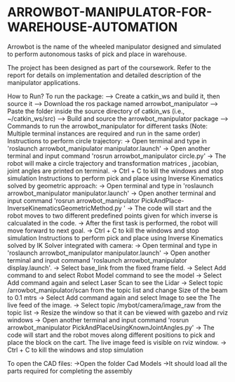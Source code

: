 # ARROWBOT-MANIPULATOR-FOR-WAREHOUSE-AUTOMATION
Arrowbot is the name of the wheeled manipulator designed and simulated to perform autonomous tasks of pick and place in warehouse. 

The project has been designed as part of the coursework. Refer to the report for details on implementation and detailed description of the manipulator applications.  

How to Run?
To run the package:
--> Create a catkin_ws and build it, then source it
--> Download the ros package named arrowbot_manipulator
--> Paste the folder inside the source directory of catkin_ws (i.e., ~/catkin_ws/src)
--> Build and source the arrowbot_manipulator package
--> Commands to run the arrowbot_manipulator for different tasks (Note: Multiple terminal instances are required and run in the same order)
     Instructions to perform circle trajectory:
	-> Open terminal and type in 'roslaunch arrowbot_manipulator manipulator.launch'
	-> Open another terminal and input command 'rosrun arrowbot_manipulator circle.py'
       -> The robot will make a circle trajectory and transformation matrices , jacobian, joint angles are printed on terminal.
	-> Ctrl + C to kill the windows and stop simulation
     Instructions to perform pick and place using Inverse Kinematics solved by geometric approach:
	-> Open terminal and type in 'roslaunch arrowbot_manipulator manipulator.launch'
	-> Open another terminal and input command 'rosrun arrowbot_manipulator PickAndPlace-InverseKinematicsGeometricMethod.py '
       -> The code will start and the robot moves to two different predefined points given for which inverse is calcualated in the code.
       -> After the first task is performed, the robot will move forward to next goal.
	-> Ctrl + C to kill the windows and stop simulation
     Instructions to perform pick and place using Inverse Kinematics solved by IK Solver integrated with camera:
	-> Open terminal and type in 'roslaunch arrowbot_manipulator manipulator.launch'
       -> Open another terminal and input command 'roslaunch arrowbot_manipulator display.launch'.
	-> Select base_link from the fixed frame field.
	-> Select Add command to and select Robot Model command to see the model
	-> Select Add command again and select Laser Scan to see the Lidar
		-> Select topic /arrowbot_manipulator/scan from the topic list and change Size of the beam to 0.1 mtrs
	-> Select Add command again and select Image to see the The live feed of the image.
		-> Select topic /mybot/camera/image_raw from the topic list 
	-> Resize the window so that it can be viewed with gazebo and rviz windows
	-> Open another terminal and input command 'rosrun arrowbot_manipulator PickAndPlaceUsingKnownJointAngles.py'
       -> The code will start and the robot moves along different positions to pick and place the block on the cart. The live image feed   		is visible on rviz window.
	-> Ctrl + C to kill the windows and stop simulation


To open the CAD files:
	->Open the folder Cad Models
	->It should load all the parts required for completing the assembly
